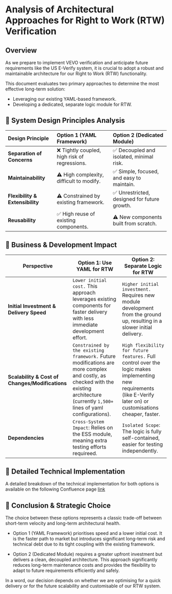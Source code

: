 # Analysis of Architectural Approaches for Right to Work (RTW) Verification

## Overview

As we prepare to implement VEVO verification and anticipate future requirements like the US E-Verify system, it is crucial to adopt a robust and maintainable architecture for our Right to Work (RTW) functionality.

This document evaluates two primary approaches to determine the most effective long-term solution:

- Leveraging our existing YAML-based framework.
- Developing a dedicated, separate logic module for RTW.


## 📄 System Design Principles Analysis

| Design Principle              | Option 1 (YAML Framework)                         | Option 2 (Dedicated Module)                        |
| :---------------------------- | :------------------------------------------------ | :------------------------------------------------- |
| **Separation of Concerns** | ❌ Tightly coupled, high risk of regressions.     | ✅ Decoupled and isolated, minimal risk.           |
| **Maintainability** | ⚠️ High complexity, difficult to modify.          | ✅ Simple, focused, and easy to maintain.          |
| **Flexibility & Extensibility** | ⚠️ Constrained by existing framework.             | ✅ Unrestricted, designed for future growth.       |
| **Reusability** | ✅ High reuse of existing components.             | ⚠️ New components built from scratch.              |


## 📄 Business & Development Impact

| Perspective | Option 1: Use YAML for RTW | Option 2: Separate Logic for RTW |
|-------------|----------------------------|----------------------------------|
| **Initial Investment & Delivery Speed** | `Lower initial cost.` This approach leverages existing components for faster delivery with less immediate development effort. | `Higher initial investment.` Requires new module development from the ground up, resulting in a slower initial delivery. |
| **Scalability & Cost of Changes/Modifications** | `Constrained by the existing framework.` Future modifications are more complex and costly, as checked with the existing architecture (currently `1,500+` lines of yaml configurations). | `High flexibility for future features.` Full control over the logic makes implementing new requirements (like E-Verify later on) or customisations cheaper, faster. |
| **Dependencies** | `Cross-System Impact`: Relies on the ESS module, meaning extra testing efforts requireed. | `Isolated Scope`: The logic is fully self-contained, easier for testing independently. |

## 📄 Detailed Technical Implementation

A detailed breakdown of the technical implementation for both options is available on the following Confluence page [link](https://deputy.atlassian.net/wiki/spaces/hr/pages/4801757473/RAPID+-+Usage+of+YAML+for+RTW+Employee+Manager+Experience)

## 🎤 Conclusion & Strategic Choice

The choice between these options represents a classic trade-off between short-term velocity and long-term architectural health.

- Option 1 (YAML Framework) prioritises speed and a lower initial cost. It is the faster path to market but introduces significant long-term risk and technical debt due to its tight coupling with the existing framework.

- Option 2 (Dedicated Module) requires a greater upfront investment but delivers a clean, decoupled architecture. This approach significantly reduces long-term maintenance costs and provides the flexibility to adapt to future requirements efficiently and safely.

In a word, our decision depends on whether we are optimising for a quick delivery or for the future scalability and customisable of our RTW system.
